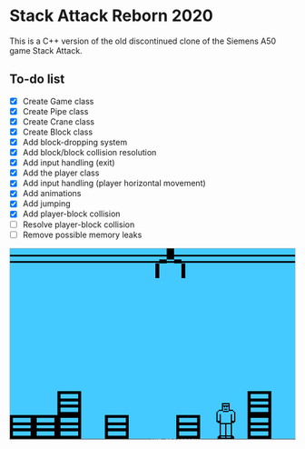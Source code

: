 # Stack Attack Reborn 2020
This is a C++ version of the old discontinued clone of the Siemens A50 game Stack Attack.
 

## To-do list
- [X] Create Game class
- [X] Create Pipe class
- [X] Create Crane class
- [X] Create Block class
- [X] Add block-dropping system
- [X] Add block/block collision resolution
- [X] Add input handling (exit)
- [X] Add the player class
- [X] Add input handling (player horizontal movement)
- [X] Add animations
- [X] Add jumping
- [X] Add player-block collision    
- [ ] Resolve player-block collision
- [ ] Remove possible memory leaks

![Screenshot](res/stack-attack.png)
